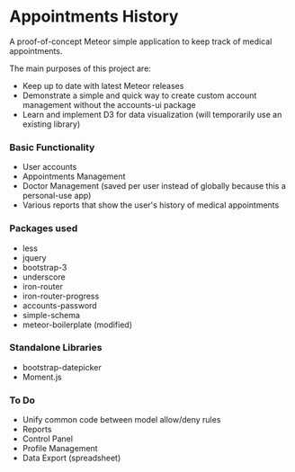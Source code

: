 # Appointments History

A proof-of-concept Meteor simple application to keep track of medical appointments.

The main purposes of this project are:
* Keep up to date with latest Meteor releases
* Demonstrate a simple and quick way to create custom account management without the accounts-ui package
* Learn and implement D3 for data visualization (will temporarily use an existing library)

### Basic Functionality
* User accounts
* Appointments Management
* Doctor Management (saved per user instead of globally because this a personal-use app)
* Various reports that show the user's history of medical appointments

### Packages used

* less
* jquery
* bootstrap-3
* underscore
* iron-router
* iron-router-progress
* accounts-password
* simple-schema
* meteor-boilerplate (modified)

### Standalone Libraries
* bootstrap-datepicker
* Moment.js


### To Do
- Unify common code between model allow/deny rules
- Reports
- Control Panel
- Profile Management
- Data Export (spreadsheet)